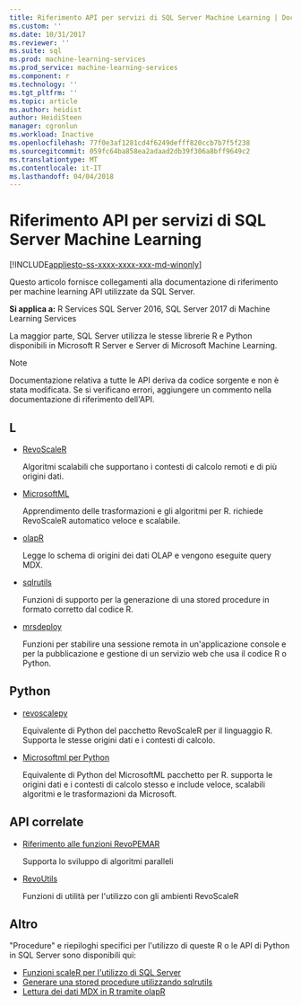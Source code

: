 ```yaml
---
title: Riferimento API per servizi di SQL Server Machine Learning | Documenti Microsoft
ms.custom: ''
ms.date: 10/31/2017
ms.reviewer: ''
ms.suite: sql
ms.prod: machine-learning-services
ms.prod_service: machine-learning-services
ms.component: r
ms.technology: ''
ms.tgt_pltfrm: ''
ms.topic: article
ms.author: heidist
author: HeidiSteen
manager: cgronlun
ms.workload: Inactive
ms.openlocfilehash: 77f0e3af1281cd4f6249defff820ccb7b7f5f238
ms.sourcegitcommit: 059fc64ba858ea2adaad2db39f306a8bff9649c2
ms.translationtype: MT
ms.contentlocale: it-IT
ms.lasthandoff: 04/04/2018
---
```

# <a name="api-reference-for-sql-server-machine-learning-services"></a>Riferimento API per servizi di SQL Server Machine Learning
[!INCLUDE[appliesto-ss-xxxx-xxxx-xxx-md-winonly](../../includes/appliesto-ss-xxxx-xxxx-xxx-md-winonly.md)]

Questo articolo fornisce collegamenti alla documentazione di riferimento per machine learning API utilizzate da SQL Server.

**Si applica a:** R Services SQL Server 2016, SQL Server 2017 di Machine Learning Services

La maggior parte, SQL Server utilizza le stesse librerie R e Python disponibili in Microsoft R Server e Server di Microsoft Machine Learning. 

> [!NOTE]
> Documentazione relativa a tutte le API deriva da codice sorgente e non è stata modificata. Se si verificano errori, aggiungere un commento nella documentazione di riferimento dell'API. 

## <a name="r"></a>L

+ [RevoScaleR](https://docs.microsoft.com/machine-learning-server/r-reference/revoscaler/revoscaler)

    Algoritmi scalabili che supportano i contesti di calcolo remoti e di più origini dati.

+ [MicrosoftML](https://docs.microsoft.com/machine-learning-serverr-reference/microsoftml/microsoftml-package)

    Apprendimento delle trasformazioni e gli algoritmi per R. richiede RevoScaleR automatico veloce e scalabile.

+ [olapR](https://docs.microsoft.com/machine-learning-server/r-reference/olapr/olapr)

   Legge lo schema di origini dei dati OLAP e vengono eseguite query MDX.

+ [sqlrutils](https://docs.microsoft.com/machine-learning-server/r-reference/sqlrutils/sqlrutils)

    Funzioni di supporto per la generazione di una stored procedure in formato corretto dal codice R.

+ [mrsdeploy](https://docs.microsoft.com/machine-learning-server/r-reference/mrsdeploy/mrsdeploy-package)

   Funzioni per stabilire una sessione remota in un'applicazione console e per la pubblicazione e gestione di un servizio web che usa il codice R o Python.

## <a name="python"></a>Python

+ [revoscalepy](https://docs.microsoft.com/machine-learning-server/python-reference/revoscalepy/revoscalepy-package)

    Equivalente di Python del pacchetto RevoScaleR per il linguaggio R. Supporta le stesse origini dati e i contesti di calcolo.

+ [Microsoftml per Python](https://docs.microsoft.com/machine-learning-server/python-reference/microsoftml/microsoftml-package)

    Equivalente di Python del MicrosoftML pacchetto per R. supporta le origini dati e i contesti di calcolo stesso e include veloce, scalabili algoritmi e le trasformazioni da Microsoft. 

## <a name="related-apis"></a>API correlate

+ [Riferimento alle funzioni RevoPEMAR](https://docs.microsoft.com/machine-learning-server/r-reference/revopemar/pemar)

    Supporta lo sviluppo di algoritmi paralleli

+ [RevoUtils](https://docs.microsoft.com/machine-learning-server/r-reference/revoutils/revoutils)

    Funzioni di utilità per l'utilizzo con gli ambienti RevoScaleR

## <a name="other"></a>Altro

"Procedure" e riepiloghi specifici per l'utilizzo di queste R o le API di Python in SQL Server sono disponibili qui:

+ [Funzioni scaleR per l'utilizzo di SQL Server](scaler-functions-for-working-with-sql-server-data.md)
+ [Generare una stored procedure utilizzando sqlrutils](generating-an-r-stored-procedure-for-r-code-using-the-sqlrutils-package.md)
+ [Lettura dei dati MDX in R tramite olapR](how-to-create-mdx-queries-using-olapr.md)
